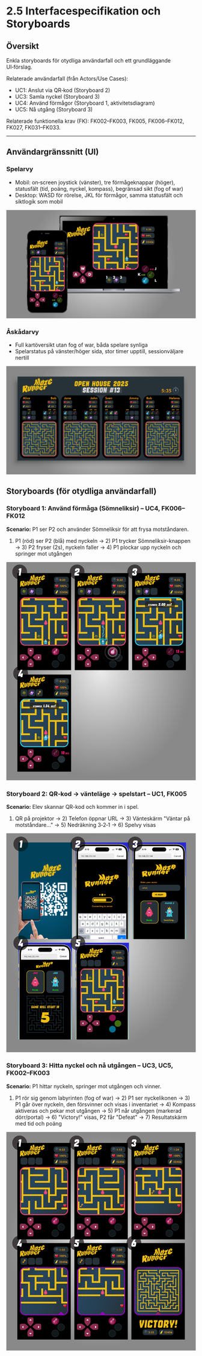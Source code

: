 # 2.5 Interfacespecifikation och Storyboards

## Översikt
Enkla storyboards för otydliga användarfall och ett grundläggande UI‑förslag.

Relaterade användarfall (från Actors/Use Cases):
- UC1: Anslut via QR‑kod (Storyboard 2)
- UC3: Samla nyckel (Storyboard 3)
- UC4: Använd förmågor (Storyboard 1, aktivitetsdiagram)
- UC5: Nå utgång (Storyboard 3)

Relaterade funktionella krav (FK): FK002–FK003, FK005, FK006–FK012, FK027, FK031–FK033.

---

## Användargränssnitt (UI)

### Spelarvy
- Mobil: on‑screen joystick (vänster), tre förmågeknappar (höger), statusfält (tid, poäng, nyckel, kompass), begränsad sikt (fog of war)
- Desktop: WASD för rörelse, JKL för förmågor, samma statusfält och siktlogik som mobil

![Device-preview](/diagrams/2.5.1-device-preview.jpg)

### Åskådarvy
- Full kartöversikt utan fog of war, båda spelare synliga
- Spelarstatus på vänster/höger sida, stor timer upptill, sessionväljare nertill

![Screen preview](/diagrams/2.5.2-screen-preview.jpg)

## Storyboards (för otydliga användarfall)

### Storyboard 1: Använd förmåga (Sömneliksir) – UC4, FK006–FK012
**Scenario:** P1 ser P2 och använder Sömneliksir för att frysa motståndaren.

1) P1 (röd) ser P2 (blå) med nyckeln  → 2) P1 trycker Sömneliksir-knappen → 3) P2 fryser (2s), nyckeln faller → 4) P1 plockar upp nyckeln och springer mot utgången

![Storyboard](/diagrams/2.5.4-storyboard.jpg)

### Storyboard 2: QR‑kod → vänteläge → spelstart – UC1, FK005
**Scenario:** Elev skannar QR-kod och kommer in i spel.

1) QR på projektor → 2) Telefon öppnar URL → 3) Vänteskärm "Väntar på motståndare..." → 5) Nedräkning 3‑2‑1 → 6) Spelvy visas

![Storyboard](/diagrams/2.5.5-storyboard.jpg)

### Storyboard 3: Hitta nyckel och nå utgången – UC3, UC5, FK002–FK003
**Scenario:** P1 hittar nyckeln, springer mot utgången och vinner.

1) P1 rör sig genom labyrinten (fog of war) → 2) P1 ser nyckelikonen → 3) P1 går över nyckeln, den försvinner och visas i inventariet → 4) Kompass aktiveras och pekar mot utgången → 5) P1 når utgången (markerad dörr/portal) → 6) "Victory!" visas, P2 får "Defeat" → 7) Resultatskärm med tid och poäng

![Storyboard](/diagrams/2.5.6-storyboard.jpg)
